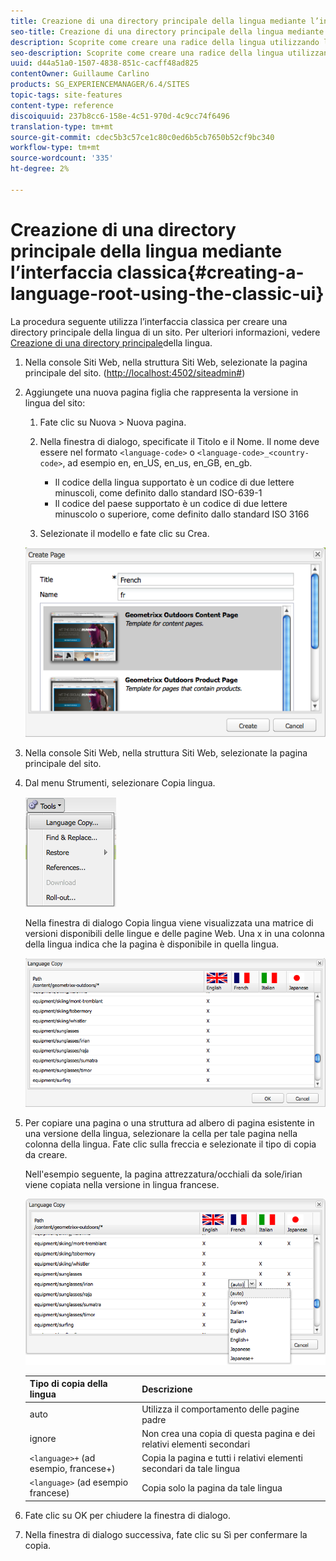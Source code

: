 ```yaml
---
title: Creazione di una directory principale della lingua mediante l’interfaccia classica
seo-title: Creazione di una directory principale della lingua mediante l’interfaccia classica
description: Scoprite come creare una radice della lingua utilizzando l’interfaccia classica.
seo-description: Scoprite come creare una radice della lingua utilizzando l’interfaccia classica.
uuid: d44a51a0-1507-4838-851c-cacff48ad825
contentOwner: Guillaume Carlino
products: SG_EXPERIENCEMANAGER/6.4/SITES
topic-tags: site-features
content-type: reference
discoiquuid: 237b8cc6-158e-4c51-970d-4c9cc74f6496
translation-type: tm+mt
source-git-commit: cdec5b3c57ce1c80c0ed6b5cb7650b52cf9bc340
workflow-type: tm+mt
source-wordcount: '335'
ht-degree: 2%

---
```



# Creazione di una directory principale della lingua mediante l’interfaccia classica{#creating-a-language-root-using-the-classic-ui}

La procedura seguente utilizza l’interfaccia classica per creare una directory principale della lingua di un sito. Per ulteriori informazioni, vedere [Creazione di una directory principale](/help/sites-administering/tc-prep.md#creating-a-language-root)della lingua.

1. Nella console Siti Web, nella struttura Siti Web, selezionate la pagina principale del sito. ([http://localhost:4502/siteadmin#](http://localhost:4502/siteadmin#))
1. Aggiungete una nuova pagina figlia che rappresenta la versione in lingua del sito:

   1. Fate clic su Nuova > Nuova pagina.
   1. Nella finestra di dialogo, specificate il Titolo e il Nome. Il nome deve essere nel formato `<language-code>` o `<language-code>_<country-code>`, ad esempio en, en_US, en_us, en_GB, en_gb.

      * Il codice della lingua supportato è un codice di due lettere minuscoli, come definito dallo standard ISO-639-1
      * Il codice del paese supportato è un codice di due lettere minuscolo o superiore, come definito dallo standard ISO 3166
   1. Selezionate il modello e fate clic su Crea.

   ![newpage](assets/newpagefr.png)

1. Nella console Siti Web, nella struttura Siti Web, selezionate la pagina principale del sito.
1. Dal menu Strumenti, selezionare Copia lingua.

   ![toolslanguage agecopy](assets/toolslanguagecopy.png)

   Nella finestra di dialogo Copia lingua viene visualizzata una matrice di versioni disponibili delle lingue e delle pagine Web. Una x in una colonna della lingua indica che la pagina è disponibile in quella lingua.

   ![languagecopydialog](assets/languagecopydialog.png)

1. Per copiare una pagina o una struttura ad albero di pagina esistente in una versione della lingua, selezionare la cella per tale pagina nella colonna della lingua. Fate clic sulla freccia e selezionate il tipo di copia da creare.

   Nell&#39;esempio seguente, la pagina attrezzatura/occhiali da sole/irian viene copiata nella versione in lingua francese.

   ![languagecopydilogdropdown](assets/languagecopydilogdropdown.png)

   | Tipo di copia della lingua | Descrizione |
   |---|---|
   | auto | Utilizza il comportamento delle pagine padre |
   | ignore | Non crea una copia di questa pagina e dei relativi elementi secondari |
   | `<language>+` (ad esempio, francese+) | Copia la pagina e tutti i relativi elementi secondari da tale lingua |
   | `<language>` (ad esempio francese) | Copia solo la pagina da tale lingua |

1. Fate clic su OK per chiudere la finestra di dialogo.
1. Nella finestra di dialogo successiva, fate clic su Sì per confermare la copia.

